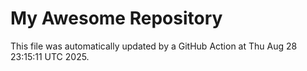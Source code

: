 # My Awesome Repository

This file was automatically updated by a GitHub Action at Thu Aug 28 23:15:11 UTC 2025.
